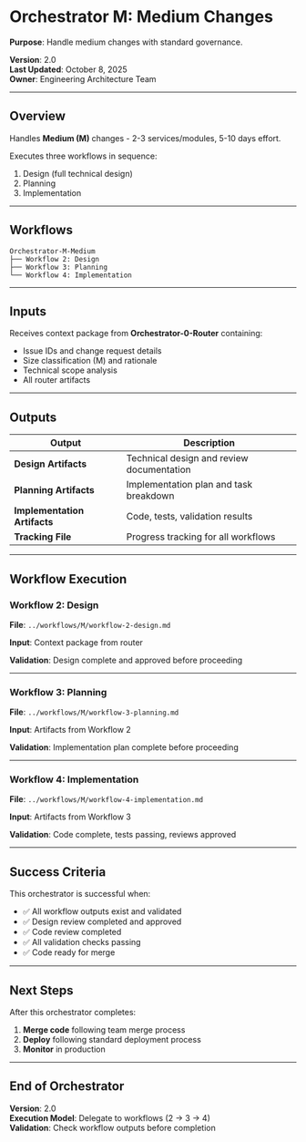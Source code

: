 # Orchestrator M: Medium Changes

**Purpose**: Handle medium changes with standard governance.

**Version**: 2.0  
**Last Updated**: October 8, 2025  
**Owner**: Engineering Architecture Team

---

## Overview

Handles **Medium (M)** changes - 2-3 services/modules, 5-10 days effort.

Executes three workflows in sequence:

1. Design (full technical design)
2. Planning
3. Implementation

---

## Workflows

```
Orchestrator-M-Medium
├── Workflow 2: Design
├── Workflow 3: Planning
└── Workflow 4: Implementation
```

---

## Inputs

Receives context package from **Orchestrator-0-Router** containing:
- Issue IDs and change request details
- Size classification (M) and rationale
- Technical scope analysis
- All router artifacts

---

## Outputs

| Output | Description |
|--------|-------------|
| **Design Artifacts** | Technical design and review documentation |
| **Planning Artifacts** | Implementation plan and task breakdown |
| **Implementation Artifacts** | Code, tests, validation results |
| **Tracking File** | Progress tracking for all workflows |

---

## Workflow Execution

### Workflow 2: Design

**File**: `../workflows/M/workflow-2-design.md`

**Input**: Context package from router

**Validation**: Design complete and approved before proceeding

---

### Workflow 3: Planning

**File**: `../workflows/M/workflow-3-planning.md`

**Input**: Artifacts from Workflow 2

**Validation**: Implementation plan complete before proceeding

---

### Workflow 4: Implementation

**File**: `../workflows/M/workflow-4-implementation.md`

**Input**: Artifacts from Workflow 3

**Validation**: Code complete, tests passing, reviews approved

---

## Success Criteria

This orchestrator is successful when:

- ✅ All workflow outputs exist and validated
- ✅ Design review completed and approved
- ✅ Code review completed
- ✅ All validation checks passing
- ✅ Code ready for merge

---

## Next Steps

After this orchestrator completes:

1. **Merge code** following team merge process
2. **Deploy** following standard deployment process
3. **Monitor** in production

---

## End of Orchestrator

**Version**: 2.0  
**Execution Model**: Delegate to workflows (2 → 3 → 4)  
**Validation**: Check workflow outputs before completion
